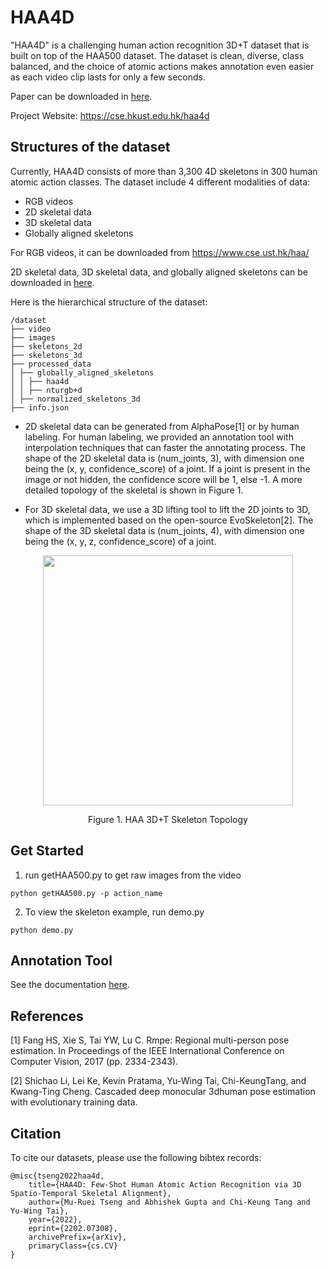 # HAA4D

"HAA4D" is a challenging human action recognition 3D+T dataset that is built on top of the HAA500 dataset. The dataset is clean, diverse, class balanced, and the choice of atomic actions makes annotation even easier as each video clip lasts for only a few seconds. 

Paper can be downloaded in [here](https://cse.hkust.edu.hk/haa4d/images/paper.pdf).

Project Website: https://cse.hkust.edu.hk/haa4d

## Structures of the dataset
Currently, HAA4D consists of more than 3,300 4D skeletons in 300 human atomic action classes. The dataset include 4 different modalities of data:

* RGB videos
* 2D skeletal data
* 3D skeletal data
* Globally aligned skeletons

For RGB videos, it can be downloaded from https://www.cse.ust.hk/haa/

2D skeletal data, 3D skeletal data, and globally aligned skeletons can be downloaded in [here](https://cse.hkust.edu.hk/haa4d/download.html).

Here is the hierarchical structure of the dataset:

```
/dataset 
├── video
├── images 
├── skeletons_2d 
├── skeletons_3d 
├── processed_data
│ ├── globally_aligned_skeletons
│ │ ├── haa4d
│ │ ├── nturgb+d 
│ ├── normalized_skeletons_3d 
├── info.json
```


* 2D skeletal data can be generated from AlphaPose[1] or by human labeling. For human labeling, we provided an annotation tool with interpolation techniques that can faster the annotating process. The shape of the 2D skeletal data is (num_joints, 3), with dimension one being the (x, y, confidence_score) of a joint. If a joint is present in the image or not hidden, the confidence score will be 1, else -1. A more detailed topology of the skeletal is shown in Figure 1. 

* For 3D skeletal data, we use a 3D lifting tool to lift the 2D joints to 3D, which is implemented based on the open-source EvoSkeleton[2]. The shape of the 3D skeletal data is (num_joints, 4), with dimension one being the (x, y, z, confidence_score) of a joint.

<p align="center">
  <img width="400"  src="https://user-images.githubusercontent.com/32810188/122911842-4d413a00-d38a-11eb-8af6-b167504927a1.png" />
</p>
 <p align="center"> Figure 1. HAA 3D+T Skeleton Topology</p>    
 
## Get Started
1. run getHAA500.py to get raw images from the video
```
python getHAA500.py -p action_name
```

2. To view the skeleton example, run demo.py
```
python demo.py
```
## Annotation Tool
See the documentation [here](annotation_tool/labelling_ui/READMD.md).


## References
[1] Fang HS, Xie S, Tai YW, Lu C. Rmpe: Regional multi-person pose estimation. In Proceedings of the IEEE International Conference on Computer Vision, 2017 (pp. 2334-2343).

[2] Shichao Li, Lei Ke, Kevin Pratama, Yu-Wing Tai, Chi-KeungTang, and Kwang-Ting Cheng. Cascaded deep monocular 3dhuman pose estimation with evolutionary training data.

## Citation
To cite our datasets, please use the following bibtex records:
```
@misc{tseng2022haa4d,
	title={HAA4D: Few-Shot Human Atomic Action Recognition via 3D Spatio-Temporal Skeletal Alignment}, 
	author={Mu-Ruei Tseng and Abhishek Gupta and Chi-Keung Tang and Yu-Wing Tai},
	year={2022},
	eprint={2202.07308},
	archivePrefix={arXiv},
	primaryClass={cs.CV}
}
```
